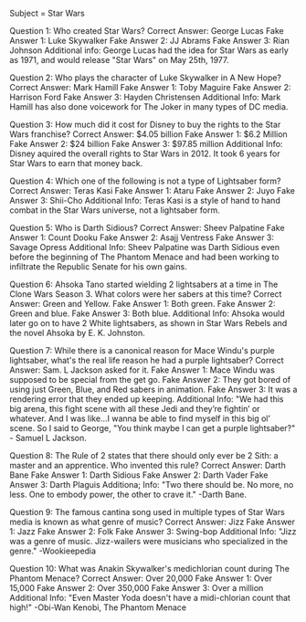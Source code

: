 Subject = Star Wars

Question 1: Who created Star Wars?
Correct Answer: George Lucas
Fake Answer 1: Luke Skywalker
Fake Answer 2: JJ Abrams
Fake Answer 3: Rian Johnson
Additional info: George Lucas had the idea for Star Wars as early as 1971, and would release "Star Wars" on May 25th, 1977.

Question 2: Who plays the character of Luke Skywalker in A New Hope?
Correct Answer: Mark Hamill
Fake Answer 1: Toby Maguire
Fake Answer 2: Harrison Ford
Fake Answer 3: Hayden Christensen
Additional Info: Mark Hamill has also done voicework for The Joker in many types of DC media.

Question 3: How much did it cost for Disney to buy the rights to the Star Wars franchise?
Correct Answer: $4.05 billion
Fake Answer 1: $6.2 Million
Fake Answer 2: $24 billion
Fake Answer 3: $97.85 million
Additional Info: Disney aquired the overall rights to Star Wars in 2012. It took 6 years for Star Wars to earn that money back.

Question 4: Which one of the following is not a type of Lightsaber form?
Correct Answer: Teras Kasi
Fake Answer 1: Ataru
Fake Answer 2: Juyo
Fake Answer 3: Shii-Cho
Additional Info: Teras Kasi is a style of hand to hand combat in the Star Wars universe, not a lightsaber form.

Question 5: Who is Darth Sidious?
Correct Answer: Sheev Palpatine
Fake Answer 1: Count Dooku
Fake Answer 2: Asajj Ventress
Fake Answer 3: Savage Opress
Additional Info: Sheev Palpatine was Darth Sidious even before the beginning of The Phantom Menace and had been working to infiltrate the Republic Senate for his own gains.

Question 6: Ahsoka Tano started wielding 2 lightsabers at a time in The Clone Wars Season 3. What colors were her sabers at this time?
Correct Answer: Green and Yellow.
Fake Answer 1: Both green.
Fake Answer 2: Green and blue.
Fake Answer 3: Both blue.
Additional Info: Ahsoka would later go on to have 2 White lightsabers, as shown in Star Wars Rebels and the novel Ahsoka by E. K. Johnston.

Question 7: While there is a canonical reason for Mace Windu's purple lightsaber, what's the real life reason he had a purple lightsaber?
Correct Answer: Sam. L Jackson asked for it.
Fake Answer 1: Mace Windu was supposed to be special from the get go.
Fake Answer 2: They got bored of using just Green, Blue, and Red sabers in animation.
Fake Answer 3: It was a rendering error that they ended up keeping.
Additional Info: "We had this big arena, this fight scene with all these Jedi and they’re fightin’ or whatever. And I was like...I wanna be able to find myself in this big ol’ scene. So I said to George, "You think maybe I can get a purple lightsaber?" - Samuel L Jackson.

Question 8: The Rule of 2 states that there should only ever be 2 Sith: a master and an apprentice. Who invented this rule?
Correct Answer: Darth Bane
Fake Answer 1: Darth Sidious
Fake Answer 2: Darth Vader
Fake Answer 3: Darth Plaguis
Additiona; Info: "Two there should be. No more, no less. One to embody power, the other to crave it." -Darth Bane.

Question 9: The famous cantina song used in multiple types of Star Wars media is known as what genre of music?
Correct Answer: Jizz
Fake Answer 1: Jazz
Fake Answer 2: Folk
Fake Answer 3: Swing-bop
Additional Info: "Jizz was a genre of music. Jizz-wailers were musicians who specialized in the genre." -Wookieepedia

Question 10: What was Anakin Skywalker's medichlorian count during The Phantom Menace?
Correct Answer: Over 20,000
Fake Answer 1: Over 15,000
Fake Answer 2: Over 350,000
Fake Answer 3: Over a million
Additional Info: "Even Master Yoda doesn't have a midi-chlorian count that high!" -Obi-Wan Kenobi, The Phantom Menace